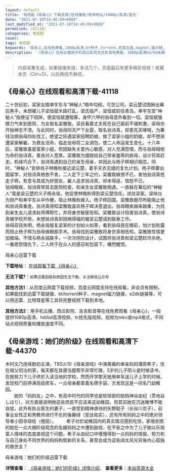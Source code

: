 ```yaml
---
layout: default
title: '电视剧《母亲心》下载资源/在线播放/视频地址/1080p/高清/蓝光'
date: "2021-07-10T14:40:09+0800"
last_modified_at: "2021-07-10T14:40:09+0800"
permalink: /41118/
categories: 电视剧
cover:
tags: 电视剧
keywords: '母亲心,在线免费看,1080p高清,bt种子,torrent,百度云盘,magnet,磁力链,迅雷下载资源'
description: '《母亲心》在线云播放手机西瓜影院吉吉影音免费看，1080p高清bd/hd未删减完整版和tc抢先枪版，mkv/mp4格式，附带bt/torrent种子、magnet/磁力链、百度云盘、网盘资源迅雷下载链接'
---
```


>内容采集生成，如果链接失效，多试几个，页面最后有更多精彩视频！收藏本页（Ctrl+D)，以后再找不麻烦。


## 《母亲心》在线观看和高清下载-41118

二十世纪初，梁家女婿单宇东与“神秘人&rdquo;暗中勾结，亏空公司，梁云楚试图揪出幕后黑手，未想被儿子梁恒斌半路打乱，梁氏临产，梁恒斌前往青岛，单宇东受&ldquo;神秘人&rdquo;指使设下陷阱，使梁恒斌遭暗算，身怀六甲的翁母意外看到一切。梁恒斌强撑力气来到医院，为女取名梁雅致。梁氏看着丈夫死在自己面前不堪刺激，梁母亦开始神志不清。与此同时，翁母同天产下女婴，取名翁诗真，却患先天哮喘，为筹钱治病翁母四处找工，绝望之际遇梁家招聘奶娘，做了梁家小姐的奶娘，却不想突遭梁家解雇，为救女活命，临走翁母将二女调包，使二人命运发生变化。十八年后，梁雅致虽是富家小姐，但因缺失关爱内心敏感，对人充满怨恨。而与翁母相依为命的翁诗真，善良对人宽厚。梁雅致为摆脱给自己带来羞辱的疯母，设计将其赶走。机缘巧合下，翁诗真遇到自己的亲生母亲，并因此与杨子辉相识相恋。同时，“神秘人&rdquo;安排戏子林晚秋接近梁云楚，着手天衣无缝的复仇计划。杨子辉要出国留学，对翁诗真依依不舍，二人定下三年之约，梁雅致嫉恨不已，害怕翁诗真抢走子辉，有意与其成为好朋友，雇人追求翁诗真，却未得逞，恼怒不已。<br />翁母眼疾，翁诗真带其去医院检查，和亲生女梁雅致相遇。一直躲在幕后的“神秘人&rdquo;竟是梁云楚的义子杨永铭，他促使林晚秋得到梁云楚信任，进驻梁家。梁咏仪为财产和单宇东从中作梗，阻止林晚秋嫁入。杨子辉回国，梁雅致极尽所能阻止他和翁诗真重逢，翁诗真得知梁雅致喜欢杨子辉决意退出。翁母眼疾越来越重，为找到亲生女儿请求赵师傅帮忙，并将身世秘密告知。梁雅致设计陷害翁诗真，使翁诗真被学校开除，未想翁诗真却因祸得福的被梁云楚请到联泰工作。<br />翁母双目失明，杨永铭报复梁家的计划如火如荼，看到翁母竟在眼前，怕计划败露而阻止杨子辉为翁母做眼部手术。翁母找到梁雅致将身世真相告知，梁雅致性情更加极端，不惜与杨永铭联手，一次次阴险设计，试图将翁诗真和梁云楚赶尽杀绝。一番恩怨情仇下，二人终于在众人的感召和包容下，幡然醒悟。


母亲心迅雷下载

**下载地址**： [在线观看下载 《母亲心》](https://www.993dy.com//vod-detail-id-11200.html) 


**无法下载?**：`如果迅雷因版权原因无法下载，关注微信公众号 `

**其他方法1**：从百度云网盘下载视频，百度云网盘支持在线观看，非会员有限制，如果能找到迅雷下载链接、bt/torrent种子、magnet磁力链接、e2dk链接等，可以用迅雷、比特彗星等工具将完整视频下载到本地。

**其他方法2**：用手机云播、西瓜影院、吉吉影音等在线免费观看《母亲心》，一般提供1080p高清、hd/bd高清视频、tc抢先版视频，视频为mkv或mp4格式，不同站点视频质量和播放速度不同。


## 《母亲游戏：她们的阶级》在线观看和高清下载-44370

木村文乃连续剧初主演，TBS火10《母亲游戏》中演离婚的单亲妈妈蒲原希子，住在祖父彻治的家，每天都在其便当屋帮手非常忙碌，5岁的儿子阳斗是时候读书，在她努力下儿子终於入读当地的学校，然而开学那天她用单车送儿子上学的时候，发现校门前停满高级房车，一众母亲都拿着名牌手袋，方发现这是一间名门幼稚园。<br />　　她的「妈妈友」之中，有高中时代的同学也是软球部的拍档神谷由纪（贯地谷しほり），对方直接说明她这些庶民不应该来这幼稚园，但其实她在沉迷赌博不能自拔，此外有执业医生的妻子，一直受到精神虐待的矢野聪子（长谷川京子），前事业女性正和男教师进行不伦的後藤绿（安达佑实），还有所有妈妈之中的绝对领导者小田寺球绘（檀丽）。 　　希子对於幼稚园内的真实情况感到吃惊，家境贫困的她在一众大搞阶级观念的名媛妈妈之中遭到敌视，在不安之中为了儿子她以乐观富人情味的态度直视这个问题，希子从由纪口中慢慢得到一众妈妈的情报，努力和与自己身处不同世界的妈妈构筑新的关系，甚至会成为这些阔太风光背後内心孤独的救世主？<br />


母亲游戏：她们的阶级迅雷下载

**详情查看**： [《母亲游戏：她们的阶级》详情介绍](/movie/44370/)， **查看更多**：[本站资源大全](/movie/t/all/)

